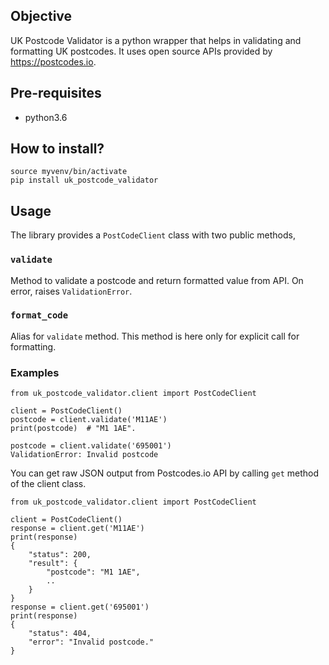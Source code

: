 ## Objective

UK Postcode Validator is a python wrapper that helps in validating and formatting UK postcodes. It uses open source APIs provided by https://postcodes.io.

## Pre-requisites

* python3.6

## How to install?

```
source myvenv/bin/activate
pip install uk_postcode_validator
```

## Usage

The library provides a `PostCodeClient` class with two public methods,

### `validate`

Method to validate a postcode and return formatted value from API.
On error, raises `ValidationError`.

### `format_code`

Alias for `validate` method.
This method is here only for explicit call for formatting.

### Examples

```
from uk_postcode_validator.client import PostCodeClient

client = PostCodeClient()
postcode = client.validate('M11AE')
print(postcode)  # "M1 1AE".

postcode = client.validate('695001')
ValidationError: Invalid postcode
```

You can get raw JSON output from Postcodes.io API by calling `get` method of the client class.

```
from uk_postcode_validator.client import PostCodeClient

client = PostCodeClient()
response = client.get('M11AE')
print(response)
{
    "status": 200,
    "result": {
        "postcode": "M1 1AE",
        ..
    }
}
response = client.get('695001')
print(response)
{
    "status": 404,
    "error": "Invalid postcode."
}
```
